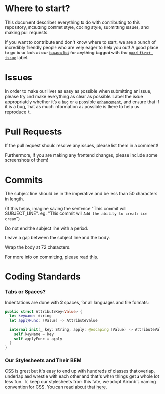 # Where to start?

This document describes everything to do with contributing to this repository,
including commit style, coding style, submitting issues, and making pull
requests.

If you want to contribute and don't know where to start, we are a bunch of
incredibly friendly people who are very eager to help you out! A good place to
go is to look at our
[issues list](https://github.com/hackersatcambridge/hac-website/issues)
for anything tagged with the
[`good first issue`](https://github.com/hackersatcambridge/hac-website/issues?q=is%3Aopen+is%3Aissue+label%3A%22good+first+issue%22)
label.

# Issues

In order to make our lives as easy as possible when submitting an issue, please
try and make everything as clear as possible. Label the issue appropriately
whether it's a
[`bug`](https://github.com/hackersatcambridge/hac-website/issues?q=is%3Aopen+is%3Aissue+label%3Abug)
or a possible
[`enhancement`](https://github.com/hackersatcambridge/hac-website/issues?q=is%3Aopen+is%3Aissue+label%3Aenhancement),
and ensure that if it is a bug, that as much information as possible is there to
help us reproduce it.

# Pull Requests

If the pull request should resolve any issues, please list them in a comment!

Furthermore, if you are making any frontend changes, please include some
screenshots of them!

# Commits

The subject line should be in the imperative and be less than 50 characters
in length.

(If this helps, imagine saying the sentence "This commit will SUBJECT_LINE".
eg. "This commit will `Add the ability to create ice cream`")

Do not end the subject line with a period.

Leave a gap between the subject line and the body.

Wrap the body at 72 characters.

For more info on committing, please read
[this](https://chris.beams.io/posts/git-commit/).

# Coding Standards

### Tabs or Spaces?

Indentations are done with **2** spaces, for all languages and file formats:
```swift
public struct AttributeKey<Value> {
  let keyName: String
  let applyFunc: (Value) -> AttributeValue

  internal init(_ key: String, apply: @escaping (Value) -> AttributeValue) {
    self.keyName = key
    self.applyFunc = apply
  }
}
```

### Our Stylesheets and Their BEM

CSS is great but it's easy to end up with hundreds of classes that overlap, underlap and wrestle with each other and that's when things get a whole lot less fun. To keep our stylesheets from this fate, we adopt Airbnb's naming convention for CSS. You can read about that [here](https://github.com/airbnb/css#oocss-and-bem).
